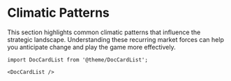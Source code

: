 # Climatic Patterns

This section highlights common climatic patterns that influence the strategic landscape. Understanding these recurring market forces can help you anticipate change and play the game more effectively.

```mdx-code-block
import DocCardList from '@theme/DocCardList';

<DocCardList />
```
